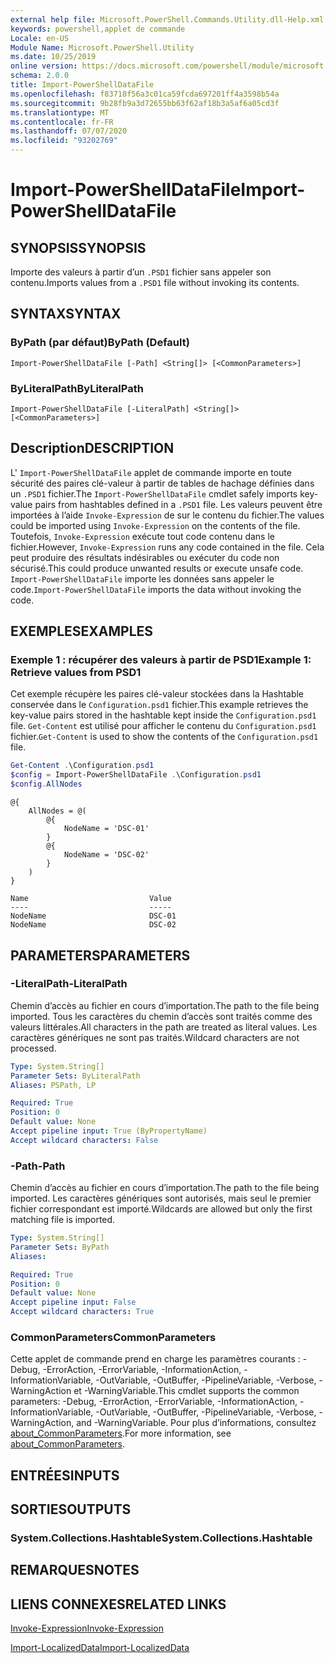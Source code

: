 ```yaml
---
external help file: Microsoft.PowerShell.Commands.Utility.dll-Help.xml
keywords: powershell,applet de commande
Locale: en-US
Module Name: Microsoft.PowerShell.Utility
ms.date: 10/25/2019
online version: https://docs.microsoft.com/powershell/module/microsoft.powershell.utility/import-powershelldatafile?view=powershell-7.1&WT.mc_id=ps-gethelp
schema: 2.0.0
title: Import-PowerShellDataFile
ms.openlocfilehash: f83718f56a3c01ca59fcda697201ff4a3598b54a
ms.sourcegitcommit: 9b28fb9a3d72655bb63f62af18b3a5af6a05cd3f
ms.translationtype: MT
ms.contentlocale: fr-FR
ms.lasthandoff: 07/07/2020
ms.locfileid: "93202769"
---
```

# <span data-ttu-id="b0535-103">Import-PowerShellDataFile</span><span class="sxs-lookup"><span data-stu-id="b0535-103">Import-PowerShellDataFile</span></span>

## <span data-ttu-id="b0535-104">SYNOPSIS</span><span class="sxs-lookup"><span data-stu-id="b0535-104">SYNOPSIS</span></span>
<span data-ttu-id="b0535-105">Importe des valeurs à partir d’un `.PSD1` fichier sans appeler son contenu.</span><span class="sxs-lookup"><span data-stu-id="b0535-105">Imports values from a `.PSD1` file without invoking its contents.</span></span>

## <span data-ttu-id="b0535-106">SYNTAX</span><span class="sxs-lookup"><span data-stu-id="b0535-106">SYNTAX</span></span>

### <span data-ttu-id="b0535-107">ByPath (par défaut)</span><span class="sxs-lookup"><span data-stu-id="b0535-107">ByPath (Default)</span></span>

```
Import-PowerShellDataFile [-Path] <String[]> [<CommonParameters>]
```

### <span data-ttu-id="b0535-108">ByLiteralPath</span><span class="sxs-lookup"><span data-stu-id="b0535-108">ByLiteralPath</span></span>

```
Import-PowerShellDataFile [-LiteralPath] <String[]> [<CommonParameters>]
```

## <span data-ttu-id="b0535-109">Description</span><span class="sxs-lookup"><span data-stu-id="b0535-109">DESCRIPTION</span></span>

<span data-ttu-id="b0535-110">L' `Import-PowerShellDataFile` applet de commande importe en toute sécurité des paires clé-valeur à partir de tables de hachage définies dans un `.PSD1` fichier.</span><span class="sxs-lookup"><span data-stu-id="b0535-110">The `Import-PowerShellDataFile` cmdlet safely imports key-value pairs from hashtables defined in a `.PSD1` file.</span></span> <span data-ttu-id="b0535-111">Les valeurs peuvent être importées à l’aide `Invoke-Expression` de sur le contenu du fichier.</span><span class="sxs-lookup"><span data-stu-id="b0535-111">The values could be imported using `Invoke-Expression` on the contents of the file.</span></span>
<span data-ttu-id="b0535-112">Toutefois, `Invoke-Expression` exécute tout code contenu dans le fichier.</span><span class="sxs-lookup"><span data-stu-id="b0535-112">However, `Invoke-Expression` runs any code contained in the file.</span></span> <span data-ttu-id="b0535-113">Cela peut produire des résultats indésirables ou exécuter du code non sécurisé.</span><span class="sxs-lookup"><span data-stu-id="b0535-113">This could produce unwanted results or execute unsafe code.</span></span> <span data-ttu-id="b0535-114">`Import-PowerShellDataFile` importe les données sans appeler le code.</span><span class="sxs-lookup"><span data-stu-id="b0535-114">`Import-PowerShellDataFile` imports the data without invoking the code.</span></span>

## <span data-ttu-id="b0535-115">EXEMPLES</span><span class="sxs-lookup"><span data-stu-id="b0535-115">EXAMPLES</span></span>

### <span data-ttu-id="b0535-116">Exemple 1 : récupérer des valeurs à partir de PSD1</span><span class="sxs-lookup"><span data-stu-id="b0535-116">Example 1: Retrieve values from PSD1</span></span>

<span data-ttu-id="b0535-117">Cet exemple récupère les paires clé-valeur stockées dans la Hashtable conservée dans le `Configuration.psd1` fichier.</span><span class="sxs-lookup"><span data-stu-id="b0535-117">This example retrieves the key-value pairs stored in the hashtable kept inside the `Configuration.psd1` file.</span></span> <span data-ttu-id="b0535-118">`Get-Content` est utilisé pour afficher le contenu du `Configuration.psd1` fichier.</span><span class="sxs-lookup"><span data-stu-id="b0535-118">`Get-Content` is used to show the contents of the `Configuration.psd1` file.</span></span>

```powershell
Get-Content .\Configuration.psd1
$config = Import-PowerShellDataFile .\Configuration.psd1
$config.AllNodes
```

```Output
@{
    AllNodes = @(
        @{
            NodeName = 'DSC-01'
        }
        @{
            NodeName = 'DSC-02'
        }
    )
}

Name                           Value
----                           -----
NodeName                       DSC-01
NodeName                       DSC-02
```

## <span data-ttu-id="b0535-119">PARAMETERS</span><span class="sxs-lookup"><span data-stu-id="b0535-119">PARAMETERS</span></span>

### <span data-ttu-id="b0535-120">-LiteralPath</span><span class="sxs-lookup"><span data-stu-id="b0535-120">-LiteralPath</span></span>

<span data-ttu-id="b0535-121">Chemin d’accès au fichier en cours d’importation.</span><span class="sxs-lookup"><span data-stu-id="b0535-121">The path to the file being imported.</span></span> <span data-ttu-id="b0535-122">Tous les caractères du chemin d’accès sont traités comme des valeurs littérales.</span><span class="sxs-lookup"><span data-stu-id="b0535-122">All characters in the path are treated as literal values.</span></span>
<span data-ttu-id="b0535-123">Les caractères génériques ne sont pas traités.</span><span class="sxs-lookup"><span data-stu-id="b0535-123">Wildcard characters are not processed.</span></span>

```yaml
Type: System.String[]
Parameter Sets: ByLiteralPath
Aliases: PSPath, LP

Required: True
Position: 0
Default value: None
Accept pipeline input: True (ByPropertyName)
Accept wildcard characters: False
```

### <span data-ttu-id="b0535-124">-Path</span><span class="sxs-lookup"><span data-stu-id="b0535-124">-Path</span></span>

<span data-ttu-id="b0535-125">Chemin d’accès au fichier en cours d’importation.</span><span class="sxs-lookup"><span data-stu-id="b0535-125">The path to the file being imported.</span></span> <span data-ttu-id="b0535-126">Les caractères génériques sont autorisés, mais seul le premier fichier correspondant est importé.</span><span class="sxs-lookup"><span data-stu-id="b0535-126">Wildcards are allowed but only the first matching file is imported.</span></span>

```yaml
Type: System.String[]
Parameter Sets: ByPath
Aliases:

Required: True
Position: 0
Default value: None
Accept pipeline input: False
Accept wildcard characters: True
```

### <span data-ttu-id="b0535-127">CommonParameters</span><span class="sxs-lookup"><span data-stu-id="b0535-127">CommonParameters</span></span>

<span data-ttu-id="b0535-128">Cette applet de commande prend en charge les paramètres courants : -Debug, -ErrorAction, -ErrorVariable, -InformationAction, -InformationVariable, -OutVariable, -OutBuffer, -PipelineVariable, -Verbose, -WarningAction et -WarningVariable.</span><span class="sxs-lookup"><span data-stu-id="b0535-128">This cmdlet supports the common parameters: -Debug, -ErrorAction, -ErrorVariable, -InformationAction, -InformationVariable, -OutVariable, -OutBuffer, -PipelineVariable, -Verbose, -WarningAction, and -WarningVariable.</span></span> <span data-ttu-id="b0535-129">Pour plus d’informations, consultez [about_CommonParameters](../Microsoft.PowerShell.Core/About/about_CommonParameters.md).</span><span class="sxs-lookup"><span data-stu-id="b0535-129">For more information, see [about_CommonParameters](../Microsoft.PowerShell.Core/About/about_CommonParameters.md).</span></span>

## <span data-ttu-id="b0535-130">ENTRÉES</span><span class="sxs-lookup"><span data-stu-id="b0535-130">INPUTS</span></span>

## <span data-ttu-id="b0535-131">SORTIES</span><span class="sxs-lookup"><span data-stu-id="b0535-131">OUTPUTS</span></span>

### <span data-ttu-id="b0535-132">System.Collections.Hashtable</span><span class="sxs-lookup"><span data-stu-id="b0535-132">System.Collections.Hashtable</span></span>

## <span data-ttu-id="b0535-133">REMARQUES</span><span class="sxs-lookup"><span data-stu-id="b0535-133">NOTES</span></span>

## <span data-ttu-id="b0535-134">LIENS CONNEXES</span><span class="sxs-lookup"><span data-stu-id="b0535-134">RELATED LINKS</span></span>

[<span data-ttu-id="b0535-135">Invoke-Expression</span><span class="sxs-lookup"><span data-stu-id="b0535-135">Invoke-Expression</span></span>](Invoke-Expression.md)

[<span data-ttu-id="b0535-136">Import-LocalizedData</span><span class="sxs-lookup"><span data-stu-id="b0535-136">Import-LocalizedData</span></span>](Import-LocalizedData.md)

